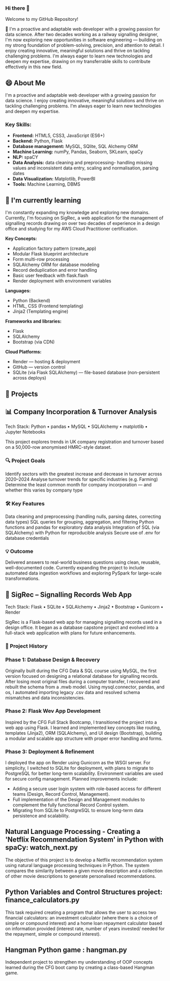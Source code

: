 ### Hi there 👋
Welcome to my GitHub Repository!

🌱 I'm a proactive and adaptable web developer with a growing passion for data science. After two decades working as a railway signalling designer, I'm now exploring new opportunities in software engineering — building on my strong foundation of problem-solving, precision, and attention to detail. I enjoy creating innovative, meaningful solutions and thrive on tackling challenging problems. I'm always eager to learn new technologies and deepen my expertise, drawing on my transferrable skills to contribute effectively in this new field.

## 😄 About Me 

I'm a proactive and adaptable web developer with a growing passion for data science. I enjoy creating innovative, meaningful solutions and thrive on tackling challenging problems. I'm always eager to learn new technologies and deepen my expertise.

### Key Skills:
- **Frontend:** HTML5, CSS3, JavaScript (ES6+)
- **Backend:** Python, Flask  
- **Database management:** MySQL, SQlite, SQL Alchemy ORM
- **Machine Learning:** numPy, Pandas, Seaborn, SKLearn, spaCy
- **NLP:** spaCY
- **Data Analysis:** data cleaning and preprocessing- handling missing values and inconsistent data entry, scaling and normalisation, parsing dates
- **Data Visualization:** Matplotlib, PowerBI
- **Tools:** Machine Learning, DBMS


## 🌱 I'm currently learning

I'm constantly expanding my knowledge and exploring new domains. Currently, I'm focusing on SigRec, a web application for the management of signalling records drawing on over two decades of experience in a design office and studying for my AWS Cloud Practitioner certification.

**Key Concepts:**
- Application factory pattern (create_app)
- Modular Flask blueprint architecture
- Form multi-row processing
- SQLAlchemy ORM for database modeling
- Record deduplication and error handling
- Basic user feedback with flask.flash
- Render deployment with environment variables
   
**Languages:**
- Python (Backend)
- HTML, CSS (Frontend templating)
- Jinja2 (Templating engine)
  
**Frameworks and libraries:**
- Flask
- SQLAlchemy
- Bootstrap (via CDN)
  
**Cloud Platforms:**
 - Render — hosting & deployment
 - GitHub — version control
 - SQLite (via Flask SQLAlchemy) — file-based database (non-persistent across deploys)


## 🔭 Projects


## 📊 Company Incorporation & Turnover Analysis
Tech Stack: Python • pandas • MySQL • SQLAlchemy • matplotlib • Jupyter Notebooks

This project explores trends in UK company registration and turnover based on a 50,000-row anonymised HMRC-style dataset.

### 🔍 Project Goals
Identify sectors with the greatest increase and decrease in turnover across 2020–2024
Analyse turnover trends for specific industries (e.g. Farming)
Determine the least common month for company incorporation — and whether this varies by company type


### 🛠️ Key Features
Data cleaning and preprocessing (handling nulls, parsing dates, correcting data types)
SQL queries for grouping, aggregation, and filtering
Python functions and pandas for exploratory data analysis
Integration of SQL (via SQLAlchemy) with Python for reproducible analysis
Secure use of .env for database credentials

### 💡 Outcome
Delivered answers to real-world business questions using clean, reusable, well-documented code. Currently expanding the project to include automated data ingestion workflows and exploring PySpark for large-scale transformations.



## 🚦 SigRec – Signalling Records Web App
Tech Stack: Flask • SQLite • SQLAlchemy • Jinja2 • Bootstrap • Gunicorn • Render

SigRec is a Flask-based web app for managing signalling records used in a design office. It began as a database capstone project and evolved into a full-stack web application with plans for future enhancements.

### 📌 Project History

### Phase 1: Database Design & Recovery
Originally built during the CFG Data & SQL course using MySQL, the first version focused on designing a relational database for signalling records. After losing most original files during a computer transfer, I recovered and rebuilt the schema from a .mwb model. Using mysql.connector, pandas, and os, I automated importing legacy .csv data and resolved schema mismatches and data inconsistencies.

### Phase 2: Flask Wev App Development  
Inspired by the CFG Full Stack Bootcamp, I transitioned the project into a web app using Flask. I learned and implemented key concepts like routing, templates (Jinja2), ORM (SQLAlchemy), and UI design (Bootstrap), building a modular and scalable app structure with proper error handling and forms.

### Phase 3: Deployment & Refinement
I deployed the app on Render using Gunicorn as the WSGI server. For simplicity, I switched to SQLite for deployment, with plans to migrate to PostgreSQL for better long-term scalability. Environment variables are used for secure config management.
Planned improvements include:
- Adding a secure user login system with role-based access for different teams (Design, Record Control, Management).
- Full implementation of the Design and Management modules to complement the fully functional Record Control system.
- Migrating from SQLite to PostgreSQL to ensure long-term data persistence and scalability.


## Natural Language Processing - Creating a 'Netflix Recommendation System' in Python with spaCy: watch_next.py

The objective of this project is to develop a Netflix recommendation system using natural language processing techniques in Python. The system compares the similarity between a given movie description and a collection of other movie descriptions to generate personalised recommendations.

## Python Variables and Control Structures project: finance_calculators.py

This task required creating a program that allows the user to access two financial calculators: an investment calculator (where there is a choice of simple or compound interest) and a home loan repayment calculator based on information provided (interest rate, number of years invested/ needed for the repayment, simple or compound interest). 

## Hangman Python game : hangman.py

Independent project to strengthen my understanding of OOP concepts learned during the CFG boot camp by creating a class-based Hangman game.





